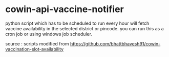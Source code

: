 # cowin-api-vaccine-notifier
python script which has to be scheduled to run every hour will fetch vaccine availability in the selected district or pincode. you can run this as a cron job or using windows job scheduler.

source : scripts modified from https://github.com/bhattbhavesh91/cowin-vaccination-slot-availability
